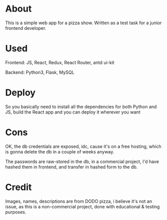 # About

This is a simple web app for a pizza show. Written as a test task for a junior frontend developer.

# Used

Frontend: JS, React, Redux, React Router, antd ui-kit

Backend: Python3, Flask, MySQL

# Deploy

So you basically need to install all the dependencies for both Python and JS, build the React app and you can deploy it wherever you want

# Cons

OK, the db credentials are exposed, idc, cause it's on a free hosting, which is gonna delete the db in a couple of weeks anyway.

The passwords are raw-stored in the db, in a commercial project, I'd have hashed them in frontend, and transfer in hashed form to the db.

# Credit

Images, names, descriptions are from DODO pizza, i believe it's not an issue, as this is a non-commercial project, done with educational & testing purposes.
